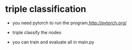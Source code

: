 # triple classification

* you need pytorch to run the program,http://pytorch.org/

* triple classify the nodes

* you can train and evaluate all in main.py

